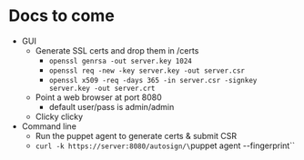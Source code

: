 # Docs to come

* GUI
  * Generate SSL certs and drop them in /certs
    * `openssl genrsa -out server.key 1024`
    * `openssl req -new -key server.key -out server.csr`
    * `openssl x509 -req -days 365 -in server.csr -signkey server.key -out server.crt`
  * Point a web browser at port 8080
    * default user/pass is admin/admin
  * Clicky clicky
* Command line
  * Run the puppet agent to generate certs & submit CSR
  * `curl -k https://server:8080/autosign/\`puppet agent --fingerprint\``

